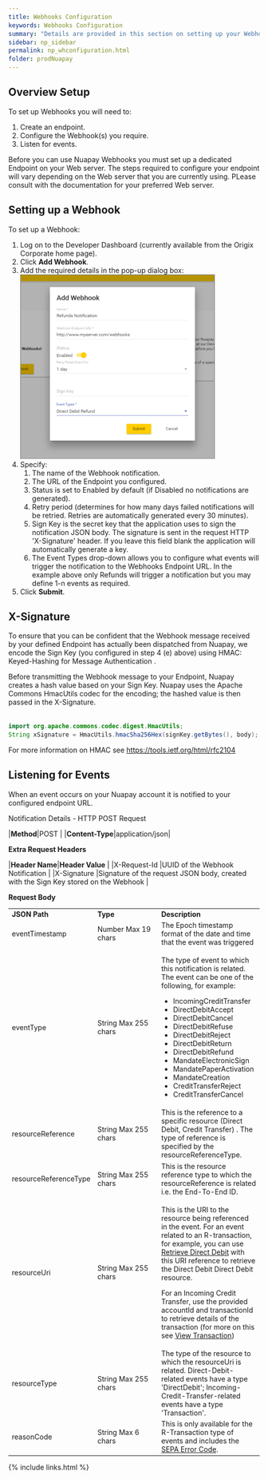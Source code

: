 ```yaml
---
title: Webhooks Configuration
keywords: Webhooks Configuration
summary: "Details are provided in this section on setting up your Webhook Endpoint and listening for events"
sidebar: np_sidebar
permalink: np_whconfiguration.html
folder: prodNuapay
---
```


## Overview Setup

To set up Webhooks you will need to:

1. Create an endpoint.
1. Configure the Webhook(s) you require.
1. Listen for events.


Before you can use Nuapay Webhooks you must set up a dedicated Endpoint on your Web server. The steps required to configure your endpoint will vary depending on the Web server that you are currently using. PLease consult with the documentation for your preferred Web server.

## Setting up a Webhook

<p>To set up a Webhook: </p>
  <ol>
    <li value="1">Log on to the Developer Dashboard (currently available from the Origix Corporate home page).</li>
    <li value="2">Click <b>Add Webhook</b>.</li>
    <li value="3">Add the required details in the pop-up dialog box:</li>
    <img src="/images/add_webhook.png" style="width: 390;height: 369;" />
    <li value="4">Specify: <ol><li value="1">The name of the Webhook notification. </li><li value="2">The URL of the Endpoint you configured.</li><li value="3">Status is set to Enabled by default (if Disabled no notifications are generated).</li><li value="4">Retry period (determines for how many days failed notifications will be retried. Retries are automatically generated every 30 minutes).</li><li value="5">Sign Key is the secret key that the application uses to sign the notification JSON&#160;body. The signature is sent in the request HTTP 'X-Signature' header. If you leave this field blank the application will automatically generate a key.</li><li value="6">The Event Types drop-down allows you to configure what events will trigger the notification to the Webhooks Endpoint URL. In the example above only Refunds will trigger a notification but you may define 1-n events as required.</li></ol></li>
    <li value="5">Click <b>Submit</b>.</li>
</ol>

## X-Signature

To ensure that you can be confident that the Webhook message received by your defined Endpoint has actually been dispatched from Nuapay, we encode the Sign Key (you configured in step 4 (e) above) using HMAC: Keyed-Hashing for Message Authentication .

Before transmitting the Webhook message to your Endpoint, Nuapay creates a hash value based on your Sign Key. Nuapay uses the Apache Commons HmacUtils codec for the encoding; the hashed value is then passed in the X-Signature.

````java

import org.apache.commons.codec.digest.HmacUtils;
String xSignature = HmacUtils.hmacSha256Hex(signKey.getBytes(), body);

````


For more information on HMAC see <a href ="https://tools.ietf.org/html/rfc2104" target = "new">https://tools.ietf.org/html/rfc2104</a>

## Listening for Events

When an event occurs on your Nuapay account it is notified to your configured endpoint URL.

Notification Details - HTTP POST Request

|<b>Method</b>|<span class="label label-info">POST </span>|
|<b>Content-Type</b>|application/json|


<b>Extra Request Headers</b>

|**Header Name**|**Header Value**                                                                      |
|X-Request-Id   |UUID of the Webhook Notification                                                      |
|X-Signature    |Signature of the request JSON body, created with the Sign Key stored on the Webhook   |


<b>Request Body</b>

<table style="width: 100%;" class="Code">
	<col />
	<col style="width: 128px;" />
	<col />
	<tbody>
		<tr>
			<td style="font-weight: bold;">JSON Path</td>
			<td style="font-weight: bold;">Type</td>
			<td style="font-weight: bold;">Description</td>
		</tr>
		<tr>
			<td>eventTimestamp</td>
			<td>Number
						Max 19 chars
			</td>
			<td>The Epoch timestamp format of the date and time that the event was triggered</td>
		</tr>
		<tr>
			<td>eventType</td>
			<td>String
					Max 255 chars</td>
			<td>
				<p>The type of event to which this notification is related. The event can be one of the following, for example: </p>
				<ul>
					<li value="1">IncomingCreditTransfer</li>
					<li value="2">DirectDebitAccept</li>
					<li value="3">DirectDebitCancel</li>
					<li value="4">DirectDebitRefuse</li>
					<li value="5">DirectDebitReject</li>
					<li value="6">DirectDebitReturn</li>
					<li value="7">DirectDebitRefund</li>
					<li value="8">MandateElectronicSign</li>
					<li value="9">MandatePaperActivation</li>
					<li value="10">MandateCreation</li>
					<li value="11">CreditTransferReject</li>
					<li value="12">CreditTransferCancel</li>
				</ul>
			</td>
		</tr>
		<tr>
			<td>resourceReference</td>
			<td>String
					Max 255 chars</td>
			<td>This is the reference to a specific resource (Direct Debit, Credit Transfer) . The type of reference is specified by the resourceReferenceType.</td>
		</tr>
		<tr>
			<td>resourceReferenceType</td>
			<td>String
					Max 255 chars</td>
			<td>This is the resource reference type to which the resourceReference is related i.e. the End-To-End ID.</td>
		</tr>
		<tr>
			<td>resourceUri</td>
			<td>String
					Max 255 chars</td>
			<td>
				<p>This is the URI to the resource being referenced in the event.
						For an event related to an R-transaction, for example, you can use <a href="np_retrievedirectdebit.html">Retrieve Direct Debit</a> with this URI&#160;reference to retrieve the Direct Debit Direct Debit resource.</p>
				<p>For an Incoming Credit Transfer, use the provided accountId and transactionId to retrieve details of the transaction (for more on this see <a href = "np_viewtransaction.html"> View Transaction</a>) </p>
			</td>
		</tr>
		<tr>
			<td>resourceType</td>
			<td>String
					Max 255 chars</td>
			<td>The type of the resource to which the resourceUri is related. Direct-Debit-related events have a type 'DirectDebit'; Incoming-Credit-Transfer-related events have a type 'Transaction'.</td>
		</tr>
		<tr>
			<td>reasonCode</td>
			<td>String
					Max 6 chars</td>
			<td>This is only available for the R-Transaction type of events and includes the <a href="../Useful Resources/SEPA Error Codes.htm">SEPA Error Code</a>.</td>
		</tr>
	</tbody>
</table>

{% include links.html %}
